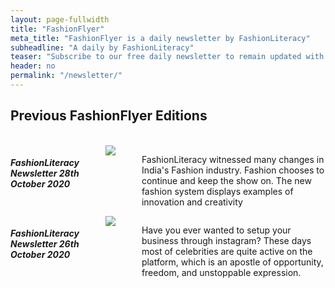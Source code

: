 ```yaml
---
layout: page-fullwidth
title: "FashionFlyer"
meta_title: "FashionFlyer is a daily newsletter by FashionLiteracy"
subheadline: "A daily by FashionLiteracy"
teaser: "Subscribe to our free daily newsletter to remain updated with latest events on fashion in the world."
header: no
permalink: "/newsletter/"
---
```



## Previous FashionFlyer Editions

<br>
<div class="row">

  <div class="large-6 columns">
      <h5>FashionLiteracy Newsletter 28th October 2020</h5>
      <br>
      <a
      href="http://newsletter.fashionliteracy.com/?edition_id=08f0af00-187a-11eb-8f10-0cc47a0d1609">
      <img src="{{site.urlimg}}/evelyn-sharma.jpg">
      </a>
      <br/>
      <p>FashionLiteracy witnessed many changes in India's Fashion industry.  Fashion chooses to continue and keep the show on. The new fashion system displays examples of innovation and creativity
      </p>
  </div>
  <div class="large-6 columns">
      <h5>FashionLiteracy Newsletter 26th October 2020</h5>
      <br>
      <a
      href="http://newsletter.fashionliteracy.com/?edition_id=fd3da930-1719-11eb-8f10-0cc47a0d1609">
      <img src="{{site.urlimg}}/newsletter_26_oct_post2.jpg">
      </a>
      <br>
      <p>
Have you ever wanted to setup your business through instagram? These days most
of celebrities are quite active on the platform, which is an apostle of
opportunity, freedom, and unstoppable expression.
  </p>
  </div>
</div>

